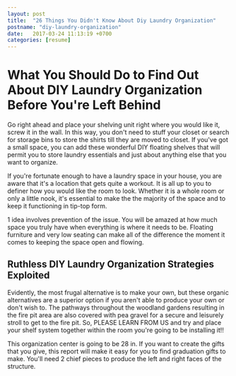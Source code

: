 ```yaml
---
layout: post
title:  "26 Things You Didn't Know About Diy Laundry Organization"
postname: "diy-laundry-organization"
date:   2017-03-24 11:13:19 +0700
categories: [resume]
---
```

 What You Should Do to Find Out About DIY Laundry Organization Before You're Left Behind 
=========================================================================================

Go right ahead and place your shelving unit right where you would like it, screw it in the wall. In this way, you don't need to stuff your closet or search for storage bins to store the shirts till they are moved to closet. If you've got a small space, you can add these wonderful DIY floating shelves that will permit you to store laundry essentials and just about anything else that you want to organize.

If you're fortunate enough to have a laundry space in your house, you are aware that it's a location that gets quite a workout. It is all up to you to definer how you would like the room to look. Whether it is a whole room or only a little nook, it's essential to make the the majority of the space and to keep it functioning in tip-top form.

1 idea involves prevention of the issue. You will be amazed at how much space you truly have when everything is where it needs to be. Floating furniture and very low seating can make all of the difference the moment it comes to keeping the space open and flowing.

 Ruthless DIY Laundry Organization Strategies Exploited 
--------------------------------------------------------

Evidently, the most frugal alternative is to make your own, but these organic alternatives are a superior option if you aren't able to produce your own or don't wish to. The pathways throughout the woodland gardens resulting in the fire pit area are also covered with pea gravel for a secure and leisurely stroll to get to the fire pit. So, PLEASE LEARN FROM US and try and place your shelf system together within the room you're going to be installing it!!

This organization center is going to be 28 in. If you want to create the gifts that you give, this report will make it easy for you to find graduation gifts to make. You'll need 2 chief pieces to produce the left and right faces of the structure.
